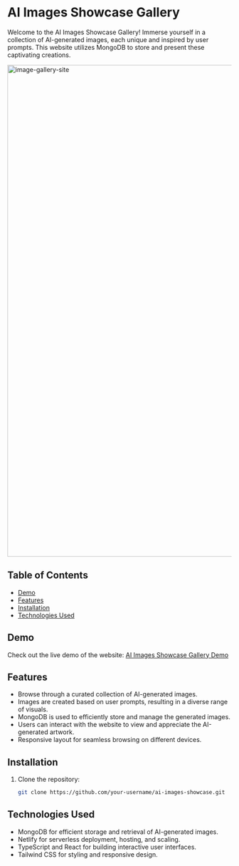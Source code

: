 # AI Images Showcase Gallery

Welcome to the AI Images Showcase Gallery! Immerse yourself in a collection of AI-generated images, each unique and inspired by user prompts. This website utilizes MongoDB to store and present these captivating creations.

<img width="1104" alt="image-gallery-site" src="https://github.com/DimoRadonjic/project_ai_mern_image_generation/assets/87665926/b6fe53f0-b9a3-4e11-a514-f2dffcb3a54d">


## Table of Contents

- [Demo](#demo)
- [Features](#features)
- [Installation](#installation)
- [Technologies Used](#technologies-used)

## Demo

Check out the live demo of the website: [AI Images Showcase Gallery Demo](https://your-demo-link-here)

## Features

- Browse through a curated collection of AI-generated images.
- Images are created based on user prompts, resulting in a diverse range of visuals.
- MongoDB is used to efficiently store and manage the generated images.
- Users can interact with the website to view and appreciate the AI-generated artwork.
- Responsive layout for seamless browsing on different devices.

## Installation

1. Clone the repository:

   ```bash
   git clone https://github.com/your-username/ai-images-showcase.git

## Technologies Used 
- MongoDB for efficient storage and retrieval of AI-generated images.
- Netlify for serverless deployment, hosting, and scaling.
- TypeScript and React for building interactive user interfaces.
- Tailwind CSS for styling and responsive design.
